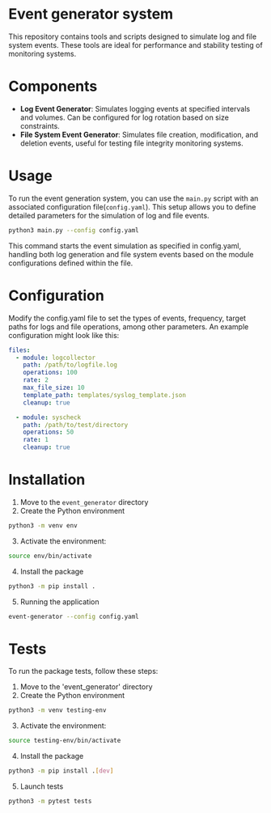 # Event generator system

This repository contains tools and scripts designed to simulate log and file system events. These tools are ideal for performance and stability testing of monitoring systems.

# Components

- **Log Event Generator**: Simulates logging events at specified intervals and volumes. Can be configured for log rotation based on size constraints.
- **File System Event Generator**: Simulates file creation, modification, and deletion events, useful for testing file integrity monitoring systems.

# Usage

To run the event generation system, you can use the `main.py` script with an associated configuration file(`config.yaml`). This setup allows you to define detailed parameters for the simulation of log and file events.

```bash
python3 main.py --config config.yaml
```

This command starts the event simulation as specified in config.yaml, handling both log generation and file system events based on the module configurations defined within the file.

# Configuration

Modify the config.yaml file to set the types of events, frequency, target paths for logs and file operations, among other parameters. An example configuration might look like this:

```yaml
files:
  - module: logcollector
    path: /path/to/logfile.log
    operations: 100
    rate: 2
    max_file_size: 10
    template_path: templates/syslog_template.json
    cleanup: true

  - module: syscheck
    path: /path/to/test/directory
    operations: 50
    rate: 1
    cleanup: true
```

# Installation

1. Move to the `event_generator` directory
2. Create the Python environment

```bash
python3 -m venv env
```

3. Activate the environment:
```bash
source env/bin/activate
```

4. Install the package
```bash
python3 -m pip install .
```

5. Running the application
```bash
event-generator --config config.yaml
```

# Tests

To run the package tests, follow these steps:

1. Move to the 'event_generator' directory
2. Create the Python environment

```bash
python3 -m venv testing-env
```

3. Activate the environment:
```bash
source testing-env/bin/activate
```

4. Install the package
```bash
python3 -m pip install .[dev]
```

5. Launch tests

```bash
python3 -m pytest tests
```
